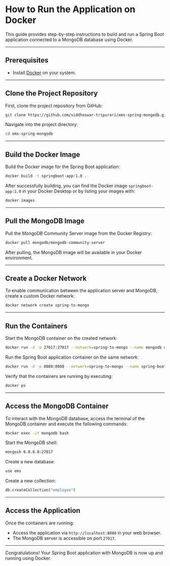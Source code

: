 # How to Run the Application on Docker

This guide provides step-by-step instructions to build and run a Spring Boot application connected to a MongoDB database using Docker.

---

## Prerequisites

- Install [Docker](https://www.docker.com/products/docker-desktop) on your system.

---

## Clone the Project Repository

First, clone the project repository from GitHub:

```bash
git clone https://github.com/siddheswar-tripurari/ems-spring-mongodb.git
```

Navigate into the project directory:

```bash
cd ems-spring-mongodb
```

---

## Build the Docker Image

Build the Docker image for the Spring Boot application:

```bash
docker build -t springboot-app:1.0 .
```

After successfully building, you can find the Docker image `springboot-app:1.0` in your Docker Desktop or by listing your images with:

```bash
docker images
```

---

## Pull the MongoDB Image

Pull the MongoDB Community Server image from the Docker Registry:

```bash
docker pull mongodb/mongodb-community-server
```

After pulling, the MongoDB image will be available in your Docker environment.

---

## Create a Docker Network

To enable communication between the application server and MongoDB, create a custom Docker network:

```bash
docker network create spring-to-mongo
```

---

## Run the Containers

Start the MongoDB container on the created network:

```bash
docker run -d -p 27017:27017 --network=spring-to-mongo --name mongodb mongodb/mongodb-community-server:latest
```

Run the Spring Boot application container on the same network:

```bash
docker run -d -p 8080:8080 --network=spring-to-mongo --name spring-boot-ems springboot-app:1.0
```

Verify that the containers are running by executing:

```bash
docker ps
```

---

## Access the MongoDB Container

To interact with the MongoDB database, access the terminal of the MongoDB container and execute the following commands:

```bash
docker exec -it mongodb bash
```

Start the MongoDB shell:

```bash
mongosh 0.0.0.0:27017
```

Create a new database:

```bash
use ems
```

Create a new collection:

```bash
db.createCollection("employee")
```

---

## Access the Application

Once the containers are running:

- Access the application via `http://localhost:8080` in your web browser.
- The MongoDB server is accessible on port `27017`.

---

Congratulations! Your Spring Boot application with MongoDB is now up and running using Docker.

